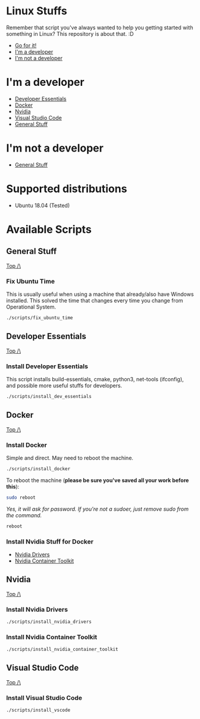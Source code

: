 # Linux Stuffs
Remember that script you've always wanted to help you getting started with something in Linux? This repository is about that. :D
- [Go for it!](#available-scripts)
- [I'm a developer](#im-a-developer)
- [I'm not a developer](#im-not-a-developer)
# I'm a developer
- [Developer Essentials](#developer-essentials)
- [Docker](#docker)
- [Nvidia](#nvidia)
- [Visual Studio Code](#text-editors)
- [General Stuff](#general-stuff)

# I'm not a developer
- [General Stuff](#general-stuff)


# Supported distributions
- Ubuntu 18.04 (Tested)

# Available Scripts
## General Stuff
[Top /\ ](#linux-stuffs)
### Fix Ubuntu Time
This is usually useful when using a machine that already/also have Windows installed. This solved the time that changes every time you change from Operational System.
```bash
./scripts/fix_ubuntu_time
```

## Developer Essentials
[Top /\ ](#linux-stuffs)
### Install Developer Essentials
This script installs build-essentials, cmake, python3, net-tools (ifconfig), and possible more useful stuffs for developers.
```bash
./scripts/install_dev_essentials
```

## Docker
[Top /\ ](#linux-stuffs)
### Install Docker
Simple and direct. May need to reboot the machine.
```bash
./scripts/install_docker
```
To reboot the machine (**please be sure you've saved all your work before this**):
```bash
sudo reboot
```
*Yes, it will ask for password. If you're not a sudoer, just remove sudo from the command.*
```bash
reboot
```
### Install Nvidia Stuff for Docker
- [Nvidia Drivers](#install-nvidia-drivers)
- [Nvidia Container Toolkit](#install-nvidia-container-toolkit)

## Nvidia
[Top /\ ](#linux-stuffs)
### Install Nvidia Drivers
```bash
./scripts/install_nvidia_drivers
```

### Install Nvidia Container Toolkit
```bash
./scripts/install_nvidia_container_toolkit
```

## Visual Studio Code
[Top /\ ](#linux-stuffs)
### Install Visual Studio Code
```bash
./scripts/install_vscode
```